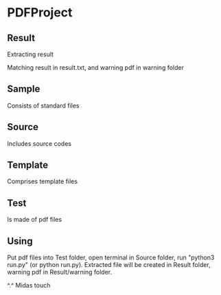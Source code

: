 # PDFProject

## Result

Extracting result

Matching result in result.txt, and warning pdf in warning folder

## Sample

Consists of standard files

## Source

Includes source codes

## Template

Comprises template files

## Test

Is made of pdf files

## Using

Put pdf files into Test folder, open terminal in Source folder, run "python3 run.py" (or python run.py). Extracted file will be created in Result folder, warning pdf in Result/warning folder.

^.^ Midas touch
